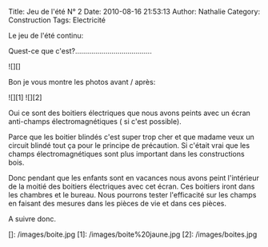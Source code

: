 Title: Jeu de l'été N° 2
Date: 2010-08-16 21:53:13
Author: Nathalie
Category: Construction
Tags: Electricité

Le jeu de l'été continu:

Quest-ce que c'est?......................................

![][]

Bon je vous montre les photos avant / après:

![][1] ![][2]

Oui ce sont des boitiers électriques que nous avons peints avec un écran
anti-champs électromagnétiques ( si c'est possible).

Parce que les boitier blindés c'est super trop cher et que madame veux
un circuit blindé tout ça pour le principe de précaution. Si c'était
vrai que les champs électromagnétiques sont plus important dans les
constructions bois.

Donc pendant que les enfants sont en vacances nous avons peint
l'intérieur de la moitié des boitiers électriques avec cet écran. Ces
boitiers iront dans les chambres et le bureau. Nous pourrons tester
l'efficacité sur les champs en faisant des mesures dans les pièces de
vie et dans ces pièces.

A suivre donc.

  []: /images/boite.jpg
  [1]: /images/boite%20jaune.jpg
  [2]: /images/boites.jpg
